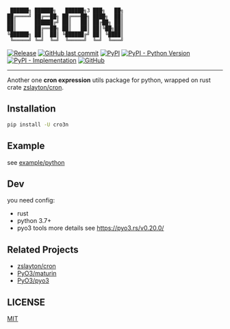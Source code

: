 ```
 ██████╗ ██████╗   ██████╗3 ███╗   ██╗
██╔════╝ ██╔══██╗ ██╔═══██╗ ████╗  ██║
██║      ██████╔╝ ██║   ██║ ██╔██╗ ██║
██║      ██╔══██╗ ██║   ██║ ██║╚██╗██║
╚██████╗ ██║  ██║ ╚██████╔╝ ██║ ╚████║
 ╚═════╝ ╚═╝  ╚═╝  ╚═════╝  ╚═╝  ╚═══╝
```

[![Release](https://github.com/StrayDragon/cro3n/actions/workflows/CI.yml/badge.svg)](https://github.com/StrayDragon/cro3n/actions/workflows/release.yml)
[![GitHub last commit](https://img.shields.io/github/last-commit/straydragon/cro3n)](https://github.com/StrayDragon/cro3n/commits)
[![PyPI](https://img.shields.io/pypi/v/cro3n)](https://pypi.org/project/cro3n)
[![PyPI - Python Version](https://img.shields.io/pypi/pyversions/cro3n)](https://pypi.org/project/cro3n)
[![PyPI - Implementation](https://img.shields.io/pypi/implementation/cro3n)](https://pypi.org/project/cro3n)
[![GitHub](https://img.shields.io/github/license/straydragon/cro3n)](https://github.com/StrayDragon/cro3n/blob/main/LICENSE)

---

Another one **cron expression** utils package for python, wrapped on rust crate [zslayton/cron](https://github.com/zslayton/cron).

## Installation
```bash
pip install -U cro3n
```

## Example
see [example/python](./example/python)

## Dev
you need config:
- rust
- python 3.7+
- pyo3 tools
more details see https://pyo3.rs/v0.20.0/

## Related Projects

- [zslayton/cron](https://github.com/zslayton/cron)
- [PyO3/maturin](https://github.com/PyO3/maturin)
- [PyO3/pyo3](https://github.com/PyO3/pyo3)

## LICENSE
[MIT](./LICENSE)